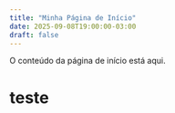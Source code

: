 ```yaml
---
title: "Minha Página de Início"
date: 2025-09-08T19:00:00-03:00
draft: false
---
```


O conteúdo da página de início está aqui.
# teste